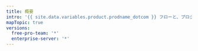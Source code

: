 ```yaml
---
title: 概要
intro: '{{ site.data.variables.product.prodname_dotcom }} フローと、プロジェクトのさまざまなコラボレーションおよびディスカッションの方法について学びます。'
mapTopic: true
versions:
  free-pro-team: '*'
  enterprise-server: '*'
---
```


